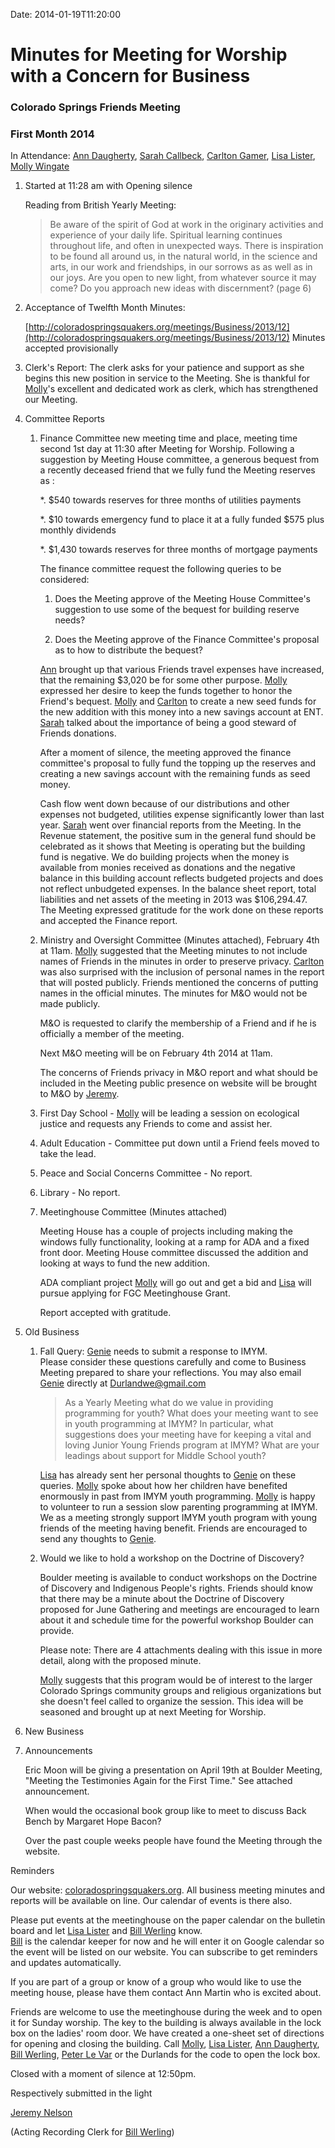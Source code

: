Date: 2014-01-19T11:20:00

[AnnDaugherty]: /Friends/AnnDaugherty
[BillWerling]: /Friends/BillWerling
[BillDurland]: /Friends/BillDurland
[CarltonGamer]: /Friends/CarltonGamer
[GenieDurland]: /Friends/GenieDurland
[JeremyNelson]: /Friends/JeremyNelson
[LisaLister]: /Friends/LisaLister
[PeterLeVar]: /Friends/PeterLeVar
[MollyWingate]: /Friends/MollyWingate
[SarahCallbeck]: /Friends/SarahCallbeck

# Minutes for Meeting for Worship with a Concern for Business

### Colorado Springs Friends Meeting

### First Month 2014

In Attendance: [Ann Daugherty][AnnDaugherty], [Sarah Callbeck][SarahCallbeck], [Carlton Gamer][CarltonGamer], 
[Lisa Lister][LisaLister], [Molly Wingate][MollyWingate]

1.  Started at 11:28 am with Opening silence

    Reading from British Yearly Meeting:

    > Be aware of the spirit of God at work in the originary activities and experience of your daily
    life. Spiritual learning continues throughout life, and often in unexpected ways. There is 
    inspiration to be found all around us, in the natural world, in the science and arts, in our 
    work and friendships, in our sorrows as as well as in our joys. Are you open to new light, 
    from whatever source it may come? Do you approach new ideas with discernment?
    (page 6)

2.  Acceptance of Twelfth Month Minutes:

    [http://coloradospringsquakers.org/meetings/Business/2013/12](http://coloradospringsquakers.org/meetings/Business/2013/12)
    Minutes accepted provisionally

3.  Clerk's Report:  The clerk asks for your patience and support as she 
    begins this new position in service to the Meeting.  She is thankful for
    [Molly][MollyWingate]'s excellent and dedicated work as clerk, which has 
    strengthened our Meeting.

4.  Committee Reports

    1.  Finance Committee new meeting time and place, meeting time second 1st day
        at 11:30 after Meeting for Worship. Following a suggestion by Meeting House committee, 
        a generous bequest from a recently deceased friend that we fully fund the 
        Meeting reserves as :
 
        *.  $540 towards reserves for three months of utilities payments
 
        *.  $10 towards emergency fund to place it at a fully funded $575 plus monthly dividends
  
        *.  $1,430 towards reserves for three months of mortgage payments
 
        The finance committee request the following queries to be considered:

        1.  Does the Meeting approve of the Meeting House Committee's  suggestion to use some of
            the bequest for building reserve needs?
  
        2.  Does the Meeting approve of the Finance Committee's proposal as to how
            to distribute the bequest?
        
        [Ann][AnnDaugherty] brought up that various Friends travel expenses have increased, 
        that the remaining $3,020 be for some other purpose. [Molly][MollyWingate] expressed her desire to 
        keep the funds together to honor the Friend's bequest. [Molly][MollyWingate] and 
        [Carlton][CarltonGamer] to create a new seed funds for the new addition with this money into a 
        new savings account at ENT. [Sarah][SarahCallbeck] talked about the importance of 
        being a good steward of Friends donations.

        After a moment of silence, the meeting approved the finance committee's proposal 
        to fully fund the topping up the reserves and creating a new savings account
        with the remaining funds as seed money. 
  
        Cash flow went down because of our distributions and other expenses not budgeted,
        utilities expense significantly lower than last year. [Sarah][SarahCallbeck] went over
        financial reports from the Meeting. In the Revenue statement, the positive sum in the general fund should be 
        celebrated as it shows that Meeting is operating but the building fund is negative. 
        We do building projects when the money is available from monies received as donations and
        the negative balance in this building account reflects budgeted projects and does not 
        reflect unbudgeted expenses. In the balance sheet report, total liabilities and net assets 
        of the meeting in 2013 was $106,294.47. The Meeting expressed gratitude for the work done on 
        these reports and accepted the Finance report. 

    1.  Ministry and Oversight Committee (Minutes attached), February 4th at 11am. 
        [Molly][MollyWingate] suggested that the Meeting minutes to not include names of Friends in the 
        minutes in order to preserve privacy. [Carlton][CarltonGamer] was also surprised with the inclusion of 
        personal names in the report that will posted publicly. Friends mentioned the 
        concerns of putting names in the official minutes. The minutes for M&O would not be 
        made publicly. 

        M&O is requested to clarify the membership of a Friend and if he is officially a member of the 
        meeting. 

        Next M&O meeting will be on February 4th 2014 at 11am.

        The concerns of Friends privacy in M&O report and what should be included in the Meeting public 
        presence on website will be brought to M&O by [Jeremy][JeremyNelson].

    1.  First Day School - [Molly][MollyWingate] will be leading a session on ecological justice and requests any
        Friends to come and assist her. 

    1.  Adult Education - Committee put down until a Friend feels moved to take the lead.

    1.  Peace and Social Concerns Committee - No report.

    1.  Library - No report.

    1.  Meetinghouse Committee (Minutes attached)

        Meeting House has a couple of projects including making the windows fully functionality, looking at a 
        ramp for ADA and a fixed front door. Meeting House committee discussed the addition and 
        looking at ways to fund the new addition. 

        ADA compliant project [Molly][MollyWingate] will go out and get a bid and [Lisa][LisaLister] 
        will pursue applying for FGC Meetinghouse Grant. 

        Report accepted with gratitude.
        
5.  Old Business

    1.  Fall Query:  [Genie][GenieDurland] needs to submit a response to IMYM.  
        Please consider these questions carefully and come to Business Meeting 
        prepared to share your reflections.  You may also email [Genie][GenieDurland] directly at 
        Durlandwe@gmail.com
        
        > As a Yearly Meeting what do we value in providing programming for youth? What does 
        your meeting want to see in youth programming at IMYM?  In particular, what 
        suggestions does your meeting have for keeping a vital and loving Junior Young 
        Friends program at IMYM?  What are your leadings about support for Middle School youth?


        [Lisa][LisaLister] has already sent her personal thoughts to [Genie][GenieDurland] on these queries. 
        [Molly][MollyWingate] spoke
        about how her children have benefited enormously in past from IMYM youth programming. 
        [Molly][MollyWingate] is happy
        to volunteer to run a session slow parenting programming at IMYM. We as a meeting strongly
        support IMYM youth program with young friends of the meeting having benefit. Friends 
        are encouraged to send any thoughts to [Genie][GenieDurland].

    1.  Would we like to hold a workshop on the Doctrine of Discovery? 

        Boulder meeting is available to conduct workshops on the Doctrine of 
        Discovery and Indigenous People's rights.  Friends should know that 
        there may be a minute about the Doctrine of Discovery proposed for 
        June Gathering and meetings are encouraged to learn about it and schedule time for 
        the powerful workshop Boulder can provide.

        Please note: There are 4 attachments dealing with this issue in more 
        detail, along with the proposed minute.       

        [Molly][MollyWingate] suggests that this program would be of interest to the 
        larger Colorado Springs community groups and religious organizations but she
        doesn't feel called to organize the session. This idea will be seasoned and
        brought up at next Meeting for Worship.   

6.  New Business
 
7.  Announcements

    Eric Moon will be giving a presentation on April 19th  at Boulder Meeting, 
    "Meeting the Testimonies Again for the First Time." See attached announcement.

    When would the occasional book group like to meet to discuss Back Bench by Margaret Hope Bacon?

    Over the past couple weeks people have found the Meeting through the website. 

Reminders

Our website: [coloradospringsquakers.org](http://www.coloradospringsquakers.org).  All business meeting minutes and 
reports will be available on line.  Our calendar of events is there also. 

Please put events at the meetinghouse on the paper calendar on the bulletin 
board and let [Lisa Lister][LisaLister] and [Bill Werling][BillWerling] know.  
[Bill][BillWerling] is the calendar keeper for now and he will enter it on
Google calendar so the event will be listed on our website.  You can subscribe 
to get reminders and updates automatically.  

If you are part of a group or know of a group who would like to use the 
meeting house, please have them contact Ann Martin who is excited about.

Friends are welcome to use the meetinghouse during the week and to open it for 
Sunday worship. The key to the building is always available in the lock box on 
the ladies' room door.  We have created a one-sheet set of directions for 
opening and closing the building.  Call [Molly][MollyWingate], [Lisa Lister][LisaLister], 
[Ann Daugherty][AnnDaugherty], [Bill Werling][BillWerling], [Peter Le Var][PeterLeVar] or 
the Durlands for the code to open the lock box.

Closed with a moment of silence at 12:50pm.

Respectively submitted in the light

[Jeremy Nelson][JeremyNelson]

(Acting Recording Clerk for [Bill Werling][BillWerling])
